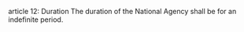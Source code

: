 article 12: Duration
The duration of the National Agency shall be for an indefinite period.
<ul>
</ul>